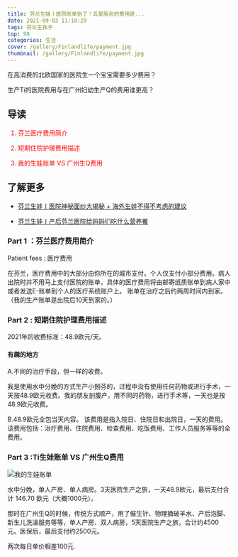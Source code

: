 ```yaml
---
title: 芬兰生娃丨医院账单到了！五星服务的费用是...
date: 2021-09-03 11:10:29
tags: 芬兰生孩子
top: 98
categories: 生活
cover: /gallery/Finlandlife/payment.jpg
thumbnail: /gallery/Finlandlife/payment.jpg
---
```

在高消费的北欧国家的医院生一个宝宝需要多少费用？

生产Ti的医院费用与在广州妇幼生产Q的费用谁更高？

## 导读

<span style="color:red">

1. 芬兰医疗费用简介

2. 短期住院护理费用描述

3. 我的生娃账单 VS 广州生Q费用


</span>

<!-- more -->
## 了解更多

* [芬兰生娃丨医院神秘面纱大揭秘 + 海外生娃不得不考虑的建议](https://qtimom.com/2021/09/01/Finlandlife/%E8%8A%AC%E5%85%B0%E7%94%9F%E5%A8%83-%E5%8C%BB%E9%99%A2%E7%A5%9E%E7%A7%98%E9%9D%A2%E7%BA%B1%E5%A4%A7%E6%8F%AD%E7%A7%98-%E6%B5%B7%E5%A4%96%E7%94%9F%E5%A8%83%E4%B8%8D%E5%BE%97%E4%B8%8D%E8%80%83%E8%99%91%E7%9A%84%E5%BB%BA%E8%AE%AE/)

* [芬兰生娃丨产后芬兰医院给妈妈们吃什么营养餐](https://qtimom.com/2021/09/06/Finlandlife/%E4%BA%A7%E5%90%8E%E8%8A%AC%E5%85%B0%E5%8C%BB%E9%99%A2%E7%BB%99%E5%A6%88%E5%A6%88%E4%BB%AC%E5%90%83%E4%BB%80%E4%B9%88%E8%90%A5%E5%85%BB%E9%A4%90/)

### Part 1 ：芬兰医疗费用简介

Patient fees : 医疗费用

在芬兰，医疗费用中的大部分由你所在的城市支付。个人仅支付小部分费用。病人出院时并不用马上支付医院的账单，具体的医疗费用将由邮寄纸质账单到病人家中或者发送E-账单到个人的医疗系统账户上。
账单在治疗之后约两周时间内到家。（我的生产账单是出院后10天到家的。）

### Part 2 :    短期住院护理费用描述

2021年的收费标准：48.9欧元/天。

#### 有趣的地方

A.不同的治疗手段，但一样的收费。

我是使用水中分娩的方式生产小捌芬的，过程中没有使用任何药物或进行手术，一天按48.9欧元收费。我的朋友剖腹产，用不同的药物，进行手术等，一天也是按48.9欧元收费。

B.48.9欧元全包当天内容。
该费用是指入院日、住院日和出院日，一天的费用。该费用包括：治疗费用、住院费用、检查费用、吃饭费用、工作人员服务等等的全费用。

### Part 3 :Ti生娃账单 VS 广州生Q费用

![我的生娃账单](https://res.cloudinary.com/dtyie1sma/image/upload/v1631083302/HUSTi/WhatsApp_Image_2021-09-08_at_09.24.29_%E5%89%AF%E6%9C%AC_dp9xq8.jpg)

水中分娩，单人产房、单人病房。3天医院生产之旅，一天48.9欧元，最后支付合计 146.70 欧元（大概1000元）。

那时在广州生Q的时候，传统方式顺产，用了催生针、物理捅破羊水、产后泡脚、新生儿洗澡服务等等，单人产房、双人病房，5天医院生产之旅，合计约4500元。医保后，最后支付约2500元。

两次每日单价相差100元.
